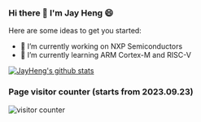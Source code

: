 ### Hi there 👋 I'm Jay Heng 😄

Here are some ideas to get you started:

- 🔭 I’m currently working on NXP Semiconductors
- 🌱 I’m currently learning ARM Cortex-M and RISC-V

 [![JayHeng's github stats](https://github-readme-stats.vercel.app/api?username=JayHeng)](https://github.com/JayHeng)

### Page visitor counter (starts from 2023.09.23)
![visitor counter](https://profile-counter.glitch.me/JayHeng/count.svg)

